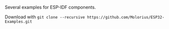 Several examples for ESP-IDF components.

Download with `git clone --recursive https://github.com/Molorius/ESP32-Examples.git`

